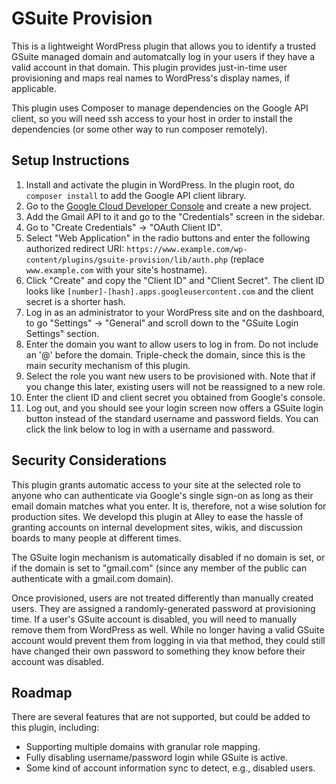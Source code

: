 # GSuite Provision

This is a lightweight WordPress plugin that allows you to identify a trusted GSuite managed domain and automatcally log in your users if they have a valid account in that domain. This plugin provides just-in-time user provisioning and maps real names to WordPress's display names, if applicable.

This plugin uses Composer to manage dependencies on the Google API client, so you will need ssh access to your host in order to install the dependencies (or some other way to run composer remotely).

## Setup Instructions

1. Install and activate the plugin in WordPress. In the plugin root, do `composer install` to add the Google API client library.
2. Go to the [Google Cloud Developer Console](https://console.cloud.google.com) and create a new project.
3. Add the Gmail API to it and go to the "Credentials" screen in the sidebar.
4. Go to "Create Credentials" -> "OAuth Client ID".
5. Select "Web Application" in the radio buttons and enter the following authorized redirect URI: `https://www.example.com/wp-content/plugins/gsuite-provision/lib/auth.php` (replace `www.example.com` with your site's hostname).
6. Click "Create" and copy the "Client ID" and "Client Secret". The client ID looks like `[number]-[hash].apps.googleusercontent.com` and the client secret is a shorter hash.
7. Log in as an administrator to your WordPress site and on the dashboard, to go "Settings" -> "General" and scroll down to the "GSuite Login Settings" section.
8. Enter the domain you want to allow users to log in from. Do not include an '@' before the domain. Triple-check the domain, since this is the main security mechanism of this plugin.
9. Select the role you want new users to be provisioned with. Note that if you change this later, existing users will not be reassigned to a new role.
10. Enter the client ID and client secret you obtained from Google's console.
11. Log out, and you should see your login screen now offers a GSuite login button instead of the standard username and password fields. You can click the link below to log in with a username and password.

## Security Considerations

This plugin grants automatic access to your site at the selected role to anyone who can authenticate via Google's single sign-on as long as their email domain matches what you enter. It is, therefore, not a wise solution for production sites. We developd this plugin at Alley to ease the hassle of granting accounts on internal development sites, wikis, and discussion boards to many people at different times.

The GSuite login mechanism is automatically disabled if no domain is set, or if the domain is set to "gmail.com" (since any member of the public can authenticate with a gmail.com domain).

Once provisioned, users are not treated differently than manually created users. They are assigned a randomly-generated password at provisioning time. If a user's GSuite account is disabled, you will need to manually remove them from WordPress as well. While no longer having a valid GSuite account would prevent them from logging in via that method, they could still have changed their own password to something they know before their account was disabled.

## Roadmap

There are several features that are not supported, but could be added to this plugin, including:

* Supporting multiple domains with granular role mapping.
* Fully disabling username/password login while GSuite is active.
* Some kind of account information sync to detect, e.g., disabled users.
